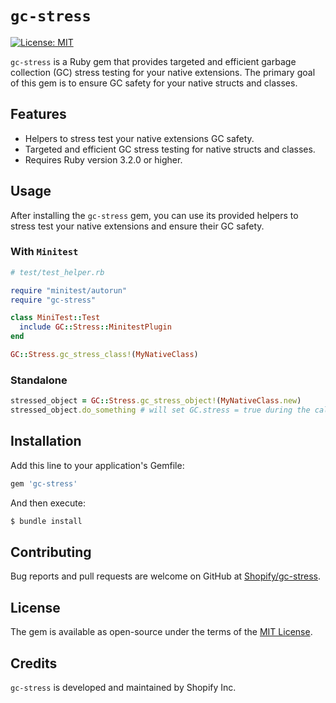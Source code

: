 # `gc-stress`

[![License: MIT][mit-badge]][mit]

`gc-stress` is a Ruby gem that provides targeted and efficient garbage
collection (GC) stress testing for your native extensions. The primary goal of
this gem is to ensure GC safety for your native structs and classes.

## Features
- Helpers to stress test your native extensions GC safety.
- Targeted and efficient GC stress testing for native structs and classes.
- Requires Ruby version 3.2.0 or higher.

## Usage

After installing the `gc-stress` gem, you can use its provided helpers to stress
test your native extensions and ensure their GC safety.

### With `Minitest`

```ruby
# test/test_helper.rb

require "minitest/autorun"
require "gc-stress"

class MiniTest::Test
  include GC::Stress::MinitestPlugin
end

GC::Stress.gc_stress_class!(MyNativeClass)
```

### Standalone

```ruby
stressed_object = GC::Stress.gc_stress_object!(MyNativeClass.new)
stressed_object.do_something # will set GC.stress = true during the call
```

## Installation

Add this line to your application's Gemfile:

```ruby
gem 'gc-stress'
```

And then execute:

```sh
$ bundle install
```

## Contributing

Bug reports and pull requests are welcome on GitHub at [Shopify/gc-stress][repo].

## License

The gem is available as open-source under the terms of the [MIT License][mit].

## Credits

`gc-stress` is developed and maintained by Shopify Inc.

[mit]: https://opensource.org/licenses/MIT
[mit-badge]: https://img.shields.io/badge/License-MIT-green.svg
[repo]: https://github.com/Shopify/gc-stress.
